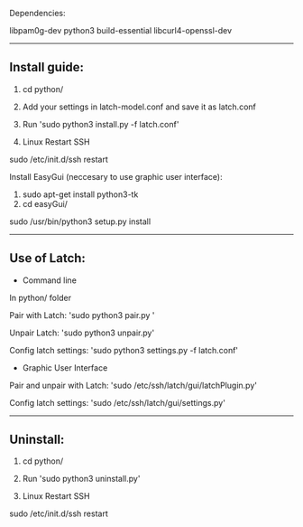
Dependencies:

libpam0g-dev python3 build-essential libcurl4-openssl-dev



----------------------------------------------------
Install guide:
----------------------------------------------------

1. cd python/

2. Add your settings in latch-model.conf and save it as latch.conf

3. Run 'sudo python3 install.py -f latch.conf'

4. Linux Restart SSH

sudo /etc/init.d/ssh restart



Install EasyGui (neccesary to use graphic user interface):

1. sudo apt-get install python3-tk
2. cd easyGui/

sudo  /usr/bin/python3  setup.py  install


-----------------------------------------------------
Use of Latch:
-----------------------------------------------------

- Command line

In python/ folder

Pair with Latch: 'sudo python3 pair.py <TOKEN>'

Unpair Latch: 'sudo python3 unpair.py'

Config latch settings: 'sudo python3 settings.py -f latch.conf'


- Graphic User Interface

Pair and unpair with Latch: 'sudo /etc/ssh/latch/gui/latchPlugin.py'

Config latch settings: 'sudo /etc/ssh/latch/gui/settings.py'



----------------------------------------------------
Uninstall:
----------------------------------------------------

1. cd python/

2. Run 'sudo python3 uninstall.py'

3. Linux Restart SSH

sudo /etc/init.d/ssh restart
